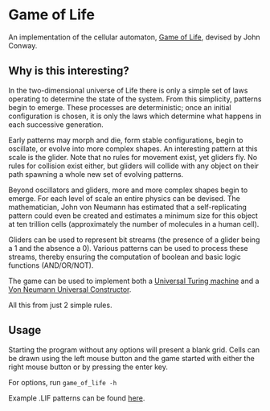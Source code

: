 Game of Life
============

An implementation of the cellular automaton, [Game of Life](http://en.wikipedia.org/wiki/Conways_Game_of_Life), devised by John Conway.


Why is this interesting?
------------------------

In the two-dimensional universe of Life there is only a simple set of laws operating to determine the state of the system. From this 
simplicity, patterns begin to emerge. These processes are deterministic; once an initial configuration is chosen, it is only the laws 
which determine what happens in each successive generation.

Early patterns may morph and die, form stable configurations, begin to oscillate, or evolve into more complex shapes. An interesting 
pattern at this scale is the glider. Note that no rules for movement exist, yet gliders fly. No rules for collision exist either, but
gliders will collide with any object on their path spawning a whole new set of evolving patterns.

Beyond oscillators and gliders, more and more complex shapes begin to emerge. For each level of scale an entire physics can be 
devised. The mathematician, John von Neumann has estimated that a self-replicating pattern could even be created and estimates
a minimum size for this object at ten trillion cells (approximately the number of molecules in a human cell).

Gliders can be used to represent bit streams (the presence of a glider being a 1 and the absence a 0). Various patterns can be used 
to process these streams, thereby ensuring the computation of boolean and basic logic functions (AND/OR/NOT).

The game can be used to implement both a [Universal Turing machine](http://www.igblan.free-online.co.uk/igblan/ca/) and a [Von Neumann Universal Constructor](http://conwaylife.com/wiki/Universal_constructor).

All this from just 2 simple rules.



Usage
-----

Starting the program without any options will present a blank grid. Cells can be drawn using the left mouse button
and the game started with either the right mouse button or by pressing the enter key.

For options, run `game_of_life -h`

Example .LIF patterns can be found [here](http://www.mindspring.com/~alanh/lifep.zip).
